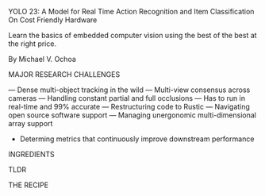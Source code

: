 YOLO 23:  A Model for Real Time Action Recognition and Item Classification On Cost Friendly Hardware

Learn the basics of embedded computer vision using the best of the best at the right price.

By Michael V. Ochoa 

MAJOR RESEARCH CHALLENGES

— Dense multi-object tracking in the wild
— Multi-view consensus across cameras
— Handling constant partial and full occlusions 
— Has to run in real-time and 99% accurate 
— Restructuring code to Rustic
— Navigating open source software support 
— Managing unergonomic multi-dimensional array support
- Determing metrics that continuously improve downstream performance

INGREDIENTS


TLDR


THE RECIPE

